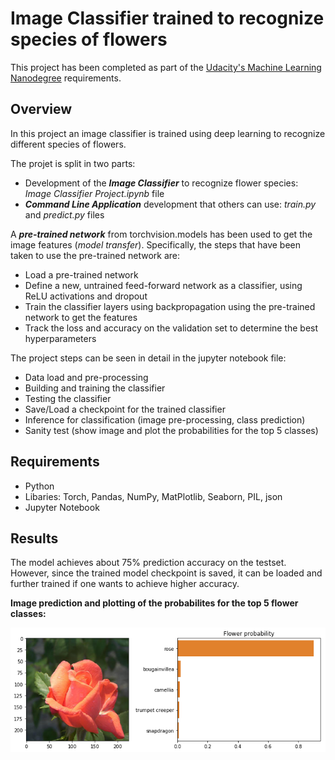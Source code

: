 # Image Classifier trained to recognize species of flowers
This project has been completed as part of the [Udacity's Machine Learning Nanodegree](https://www.udacity.com/course/intro-to-machine-learning-nanodegree--nd229) requirements.

## Overview
In this project an image classifier is trained using deep learning to recognize different species of flowers.

The projet is split in two parts:
- Development of the ***Image Classifier*** to recognize flower species: *Image Classifier Project.ipynb* file
- ***Command Line Application*** development that others can use: *train.py* and *predict.py* files

A ***pre-trained network*** from torchvision.models has been used to get the image features (*model transfer*). 
Specifically, the steps that have been taken to use the pre-trained network are:
- Load a pre-trained network
- Define a new, untrained feed-forward network as a classifier, using ReLU activations and dropout
- Train the classifier layers using backpropagation using the pre-trained network to get the features
- Track the loss and accuracy on the validation set to determine the best hyperparameters

The project steps can be seen in detail in the jupyter notebook file:
- Data load and pre-processing
- Building and training the classifier
- Testing the classifier
- Save/Load a checkpoint for the trained classifier
- Inference for classification (image pre-processing, class prediction)
- Sanity test (show image and plot the probabilities for the top 5 classes)

## Requirements
- Python
- Libaries: Torch, Pandas, NumPy, MatPlotlib, Seaborn, PIL, json
- Jupyter Notebook

## Results
The model achieves about 75% prediction accuracy on the testset.
However, since the trained model checkpoint is saved, it can be loaded and further trained if one wants to achieve higher accuracy.

**Image prediction and plotting of the probabilites for the top 5 flower classes:**

<p align="center">
  <img src= "https://github.com/gepallas/Machine_Learning_2_Image_Classifier/blob/master/rose_image_prediction.png?raw=true" />
</p>

